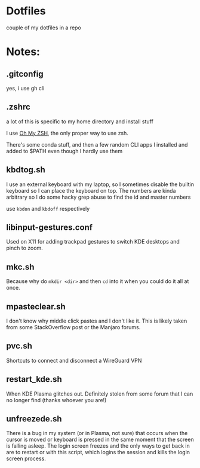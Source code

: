 # Dotfiles

couple of my dotfiles in a repo 


# Notes:

## .gitconfig

yes, i use gh cli

## .zshrc

a lot of this is specific to my home directory and install stuff

I use [Oh My ZSH](https://ohmyz.sh/), the only proper way to use zsh.

There's some conda stuff, and then a few random CLI apps I installed 
and added to $PATH even though I hardly use them


## kbdtog.sh 

I use an external keyboard with my laptop, so I sometimes disable the 
builtin keyboard so I can place the keyboard on top. The numbers are kinda
arbitrary so I do some hacky grep abuse to find the id and master numbers

use `kbdon` and `kbdoff` respectively

## libinput-gestures.conf 

Used on X11 for adding trackpad gestures to switch KDE desktops 
and pinch to zoom.

## mkc.sh 

Because why do `mkdir <dir>` and then `cd` into it when you could do it 
all at once.

## mpasteclear.sh 

I don't know why middle click pastes and I don't like it. This is likely
taken from some StackOverflow post or the Manjaro forums.

## pvc.sh 

Shortcuts to connect and disconnect a WireGuard VPN 

## restart_kde.sh 

When KDE Plasma glitches out. Definitely stolen from some forum that I 
can no longer find (thanks whoever you are!)

## unfreezede.sh 

There is a bug in my system (or in Plasma, not sure) that occurs when
the cursor is moved or keyboard is pressed in the same moment that the 
screen is falling asleep. The login screen freezes and the only ways
to get back in are to restart or with this script, which logins the
session and kills the login screen process.
